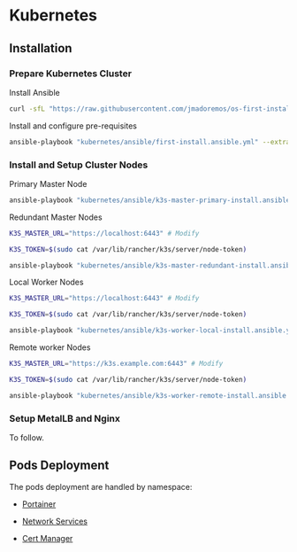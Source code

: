 # Kubernetes

## Installation

### Prepare Kubernetes Cluster

Install Ansible

```sh
curl -sfL "https://raw.githubusercontent.com/jmadoremos/os-first-install-new/main/linux/shared/scripts/ansible-install.sh" | bash
```

Install and configure pre-requisites

```sh
ansible-playbook "kubernetes/ansible/first-install.ansible.yml" --extra-vars "ansible_user=$(whoami)"
```

### Install and Setup Cluster Nodes

Primary Master Node

```sh
ansible-playbook "kubernetes/ansible/k3s-master-primary-install.ansible.yml"
```

Redundant Master Nodes

```sh
K3S_MASTER_URL="https://localhost:6443" # Modify

K3S_TOKEN=$(sudo cat /var/lib/rancher/k3s/server/node-token)

ansible-playbook "kubernetes/ansible/k3s-master-redundant-install.ansible.yml" --extra-vars="k3s_master_url=${K3S_MASTER_URL} k3s_token=${K3S_TOKEN}"
```

Local Worker Nodes

```sh
K3S_MASTER_URL="https://localhost:6443" # Modify

K3S_TOKEN=$(sudo cat /var/lib/rancher/k3s/server/node-token)

ansible-playbook "kubernetes/ansible/k3s-worker-local-install.ansible.yml" --extra-vars="k3s_master_url=${K3S_MASTER_URL} k3s_token=${K3S_TOKEN}"
```

Remote worker Nodes

```sh
K3S_MASTER_URL="https://k3s.example.com:6443" # Modify

K3S_TOKEN=$(sudo cat /var/lib/rancher/k3s/server/node-token)

ansible-playbook "kubernetes/ansible/k3s-worker-remote-install.ansible.yml" --extra-vars="k3s_master_url=${K3S_MASTER_URL} k3s_token=${K3S_TOKEN}"
```

### Setup MetalLB and Nginx

To follow.

## Pods Deployment

The pods deployment are handled by namespace:

* [Portainer](./namespaces/portainer/README.md)

* [Network Services](./namespaces/network-services/README.md)

* [Cert Manager](./namespaces/cert-manager/README.md)

